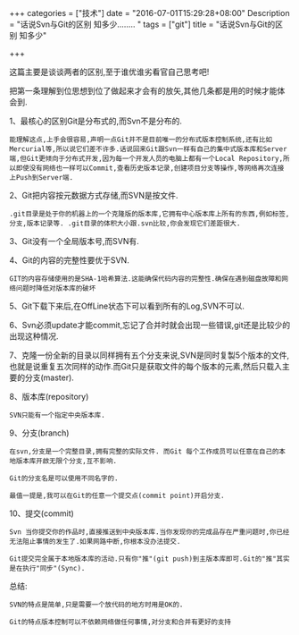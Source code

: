 +++
categories = ["技术"]
date = "2016-07-01T15:29:28+08:00"
Description = "话说Svn与Git的区别 知多少........ "
tags = ["git"]
title = "话说Svn与Git的区别 知多少"

+++

这篇主要是谈谈两者的区别,至于谁优谁劣看官自己思考吧!

把第一条理解到位思想到位了做起来才会有的放矢,其他几条都是用的时候才能体会到.

1、最核心的区别Git是分布式的,而Svn不是分布的. 

	能理解这点,上手会很容易,声明一点Git并不是目前唯一的分布式版本控制系统,还有比如Mercurial等,所以说它们差不许多.话说回来Git跟Svn一样有自己的集中式版本库和Server端,但Git更倾向于分布式开发,因为每一个开发人员的电脑上都有一个Local Repository,所以即使没有网络也一样可以Commit,查看历史版本记录,创建项目分支等操作,等网络再次连接上Push到Server端.

<!--more-->
2、Git把内容按元数据方式存储,而SVN是按文件.  
	
	.git目录是处于你的机器上的一个克隆版的版本库,它拥有中心版本库上所有的东西,例如标签,分支,版本记录等. .git目录的体积大小跟.svn比较,你会发现它们差距很大.

3、Git没有一个全局版本号,而SVN有.

4、Git的内容的完整性要优于SVN. 

	GIT的内容存储使用的是SHA-1哈希算法.这能确保代码内容的完整性.确保在遇到磁盘故障和网络问题时降低对版本库的破坏

5、Git下载下来后,在OffLine状态下可以看到所有的Log,SVN不可以.

6、Svn必须update才能commit,忘记了合并时就会出现一些错误,git还是比较少的出现这种情况.

7、克隆一份全新的目录以同样拥有五个分支来说,SVN是同时复製5个版本的文件,也就是说重复五次同样的动作.而Git只是获取文件的每个版本的元素,然后只载入主要的分支(master).

8、版本库(repository)

	SVN只能有一个指定中央版本库.

9、分支(branch) 
	
	在svn,分支是一个完整目录,拥有完整的实际文件. 而Git 每个工作成员可以任意在自己的本地版本库开啟无限个分支,互不影响.

   	Git的分支名是可以使用不同名字的.
   
   	最值一提是,我可以在Git的任意一个提交点(commit point)开启分支.
   
10、提交(commit) 

	Svn 当你提交你的作品时,直接推送到中央版本库.当你发现你的完成品存在严重问题时,你已经无法阻止事情的发生了.如果网路中断,你根本没办法提交.
	
	Git提交完全属于本地版本库的活动.只有你"推"(git push)到主版本库即可.Git的"推"其实是在执行"同步"(Sync).
	

总结:

	SVN的特点是简单,只是需要一个放代码的地方时用是OK的.
	
	Git的特点版本控制可以不依赖网络做任何事情,对分支和合并有更好的支持

